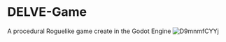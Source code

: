 # DELVE-Game
A procedural Roguelike  game create in the Godot Engine
![D9mnmfCYYj](https://user-images.githubusercontent.com/20022996/72203876-a0128480-3469-11ea-9415-f1616cd2dcfc.gif)
